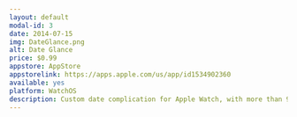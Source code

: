 ```yaml
---
layout: default
modal-id: 3
date: 2014-07-15
img: DateGlance.png
alt: Date Glance
price: $0.99
appstore: AppStore
appstorelink: https://apps.apple.com/us/app/id1534902360
available: yes
platform: WatchOS
description: Custom date complication for Apple Watch, with more than 900 possible format combinations.
---
```

